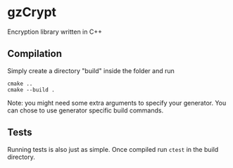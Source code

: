 # gzCrypt

Encryption library written in C++

## Compilation

Simply create a directory "build" inside the folder and run

```
cmake ..
cmake --build .
```

Note: you might need some extra arguments to specify your generator. You can chose to use generator specific build commands.

## Tests

Running tests is also just as simple. Once compiled run `ctest` in the build directory.

